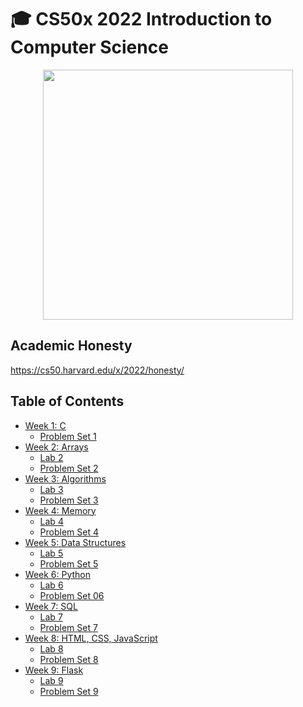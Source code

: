 # 🎓 CS50x 2022 Introduction to Computer Science

<p align="center">
	<img src="https://user-images.githubusercontent.com/93353925/215539945-c015226e-f153-41ca-97c8-80a69fac3267.jpg" width="400" />
</p>

## Academic Honesty
https://cs50.harvard.edu/x/2022/honesty/
## Table of Contents
- [Week 1: C](week1/)
  - [Problem Set 1](week1/pset1)
- [Week 2: Arrays](week2/)
  - [Lab 2](week2/lab2)
  - [Problem Set 2](week2/pset2)
- [Week 3: Algorithms](week3/)
  - [Lab 3](week3/lab3)
  - [Problem Set 3](week3/pset3)
- [Week 4: Memory](week4/)
  - [Lab 4](week4/lab4)
  - [Problem Set 4](week4/pset4)
- [Week 5: Data Structures](week5)
  - [Lab 5](week5/pset5)
  - [Problem Set 5](week5/pset5)
- [Week 6: Python](week6/)
  - [Lab 6](week6/lab6)
  - [Problem Set 06](week6/pset6)
- [Week 7: SQL](week7/)
  - [Lab 7](week7/lab7)
  - [Problem Set 7](week7/pset7)
- [Week 8: HTML, CSS, JavaScript](week8)
  - [Lab 8](week8/lab8)
  - [Problem Set 8](week8/pset8)
- [Week 9: Flask](week9/)
  - [Lab 9](week9/lab9)
  - [Problem Set 9](week9/pset9)
